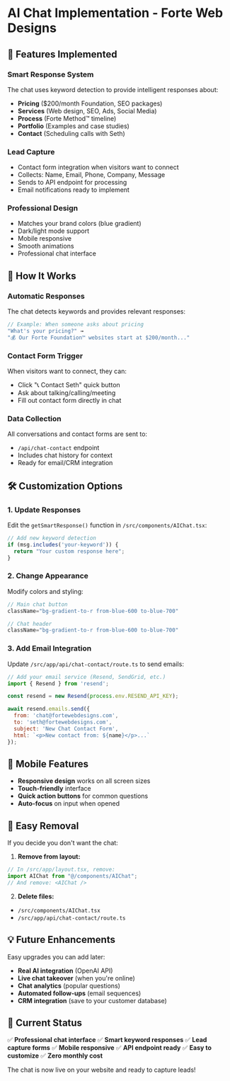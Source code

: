 # AI Chat Implementation - Forte Web Designs

## 🚀 **Features Implemented**

### **Smart Response System**
The chat uses keyword detection to provide intelligent responses about:
- **Pricing** ($200/month Foundation, SEO packages)
- **Services** (Web design, SEO, Ads, Social Media)
- **Process** (Forte Method™ timeline)
- **Portfolio** (Examples and case studies)
- **Contact** (Scheduling calls with Seth)

### **Lead Capture**
- Contact form integration when visitors want to connect
- Collects: Name, Email, Phone, Company, Message
- Sends to API endpoint for processing
- Email notifications ready to implement

### **Professional Design**
- Matches your brand colors (blue gradient)
- Dark/light mode support
- Mobile responsive
- Smooth animations
- Professional chat interface

## 🎯 **How It Works**

### **Automatic Responses**
The chat detects keywords and provides relevant responses:
```javascript
// Example: When someone asks about pricing
"What's your pricing?" → 
"💰 Our Forte Foundation™ websites start at $200/month..."
```

### **Contact Form Trigger**
When visitors want to connect, they can:
- Click "📞 Contact Seth" quick button
- Ask about talking/calling/meeting
- Fill out contact form directly in chat

### **Data Collection**
All conversations and contact forms are sent to:
- `/api/chat-contact` endpoint
- Includes chat history for context
- Ready for email/CRM integration

## 🛠 **Customization Options**

### **1. Update Responses**
Edit the `getSmartResponse()` function in `/src/components/AIChat.tsx`:

```javascript
// Add new keyword detection
if (msg.includes('your-keyword')) {
  return "Your custom response here";
}
```

### **2. Change Appearance**
Modify colors and styling:
```javascript
// Main chat button
className="bg-gradient-to-r from-blue-600 to-blue-700"

// Chat header
className="bg-gradient-to-r from-blue-600 to-blue-700"
```

### **3. Add Email Integration**
Update `/src/app/api/chat-contact/route.ts` to send emails:

```javascript
// Add your email service (Resend, SendGrid, etc.)
import { Resend } from 'resend';

const resend = new Resend(process.env.RESEND_API_KEY);

await resend.emails.send({
  from: 'chat@fortewebdesigns.com',
  to: 'seth@fortewebdesigns.com',
  subject: 'New Chat Contact Form',
  html: `<p>New contact from: ${name}</p>...`
});
```

## 📱 **Mobile Features**

- **Responsive design** works on all screen sizes
- **Touch-friendly** interface
- **Quick action buttons** for common questions
- **Auto-focus** on input when opened

## 🔧 **Easy Removal**

If you decide you don't want the chat:

1. **Remove from layout:**
```javascript
// In /src/app/layout.tsx, remove:
import AIChat from "@/components/AIChat";
// And remove: <AIChat />
```

2. **Delete files:**
- `/src/components/AIChat.tsx`
- `/src/app/api/chat-contact/route.ts`

## 💡 **Future Enhancements**

Easy upgrades you can add later:
- **Real AI integration** (OpenAI API)
- **Live chat takeover** (when you're online)
- **Chat analytics** (popular questions)
- **Automated follow-ups** (email sequences)
- **CRM integration** (save to your customer database)

## 🎯 **Current Status**

✅ **Professional chat interface**
✅ **Smart keyword responses**
✅ **Lead capture forms**
✅ **Mobile responsive**
✅ **API endpoint ready**
✅ **Easy to customize**
✅ **Zero monthly cost**

The chat is now live on your website and ready to capture leads!
